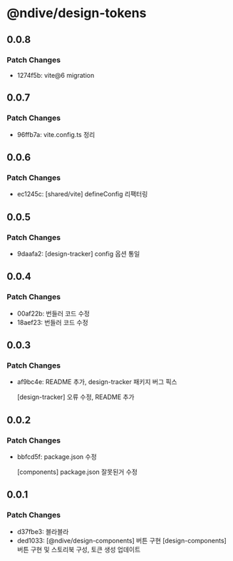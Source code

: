 # @ndive/design-tokens

## 0.0.8

### Patch Changes

- 1274f5b: vite@6 migration

## 0.0.7

### Patch Changes

- 96ffb7a: vite.config.ts 정리

## 0.0.6

### Patch Changes

- ec1245c: [shared/vite] defineConfig 리팩터링

## 0.0.5

### Patch Changes

- 9daafa2: [design-tracker] config 옵션 통일

## 0.0.4

### Patch Changes

- 00af22b: 번들러 코드 수정
- 18aef23: 번들러 코드 수정

## 0.0.3

### Patch Changes

- af9bc4e: README 추가, design-tracker 패키지 버그 픽스

    [design-tracker] 오류 수정, README 추가

## 0.0.2

### Patch Changes

- bbfcd5f: package.json 수정

    [components] package.json 잘못된거 수정

## 0.0.1

### Patch Changes

- d37fbe3: 블라블라
- ded1033: [@ndive/design-components] 버튼 구현
    [design-components] 버튼 구현 및 스토리북 구성, 토큰 생성 업데이트
